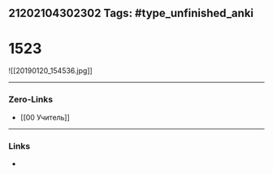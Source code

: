 21202104302302
Tags: #type_unfinished_anki 
---
# 1523

![[20190120_154536.jpg]]

---
### Zero-Links
- [[00 Учитель]]
---
### Links
-